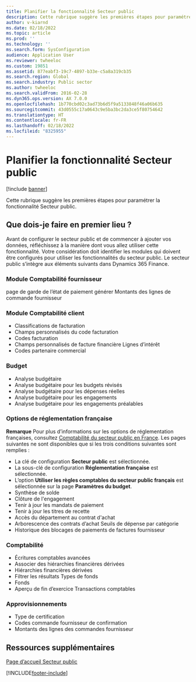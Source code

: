 ```yaml
---
title: Planifier la fonctionnalité Secteur public
description: Cette rubrique suggère les premières étapes pour paramétrer la fonctionnalité Secteur public.
author: v-kiarnd
ms.date: 02/18/2022
ms.topic: article
ms.prod: ''
ms.technology: ''
ms.search.form: SysConfiguration
audience: Application User
ms.reviewer: twheeloc
ms.custom: 19851
ms.assetid: 877eabf3-19c7-4897-b33e-c5a8a319cb35
ms.search.region: Global
ms.search.industry: Public sector
ms.author: twheeloc
ms.search.validFrom: 2016-02-28
ms.dyn365.ops.version: AX 7.0.0
ms.openlocfilehash: 1b770cbd02c3ad73b6d5f9a5133848f46a06b635
ms.sourcegitcommit: 43d0555c17a0643c9e5ba3bc2da3ce5f80754642
ms.translationtype: HT
ms.contentlocale: fr-FR
ms.lasthandoff: 02/18/2022
ms.locfileid: "8325955"
---
```

# <a name="plan-for-public-sector-functionality"></a>Planifier la fonctionnalité Secteur public

[!include [banner](../includes/banner.md)]

Cette rubrique suggère les premières étapes pour paramétrer la fonctionnalité Secteur public.

## <a name="what-should-i-do-first"></a>Que dois-je faire en premier lieu ?

Avant de configurer le secteur public et de commencer à ajouter vos données, réfléchissez à la manière dont vous allez utiliser cette fonctionnalité. Votre considération doit identifier les modules qui doivent être configurés pour utiliser les fonctionnalités du secteur public. Le secteur public s’intègre aux éléments suivants dans Dynamics 365 Finance. 

### <a name="accounts-payable"></a>Module Comptabilité fournisseur

page de garde de l’état de paiement générer Montants des lignes de commande fournisseur

### <a name="accounts-receivable"></a>Module Comptabilité client

- Classifications de facturation
- Champs personnalisés du code facturation
- Codes facturation
- Champs personnalisés de facture financière Lignes d’intérêt
- Codes partenaire commercial

### <a name="budgeting"></a>Budget

- Analyse budgétaire
- Analyse budgétaire pour les budgets révisés
- Analyse budgétaire pour les dépenses réelles
- Analyse budgétaire pour les engagements
- Analyse budgétaire pour les engagements préalables

### <a name="french-regulatory-options"></a>Options de réglementation française

**Remarque** Pour plus d’informations sur les options de réglementation françaises, consultez [Comptabilité du secteur public en France](../localizations/emea-fra-public-sector-accounting.md). Les pages suivantes ne sont disponibles que si les trois conditions suivantes sont remplies :

- La clé de configuration **Secteur public** est sélectionnée.
- La sous-clé de configuration **Réglementation française** est sélectionnée.
- L’option **Utiliser les règles comptables du secteur public français** est sélectionnée sur la page **Paramètres du budget**.
- Synthèse de solde
- Clôture de l'engagement
- Tenir à jour les mandats de paiement
- Tenir à jour les titres de recette
- Accès du département au contrat d'achat
- Arborescence des contrats d’achat Seuils de dépense par catégorie
- Historique des blocages de paiements de factures fournisseur

### <a name="general-ledger"></a>Comptabilité

- Écritures comptables avancées
- Associer des hiérarchies financières dérivées
- Hiérarchies financières dérivées
- Filtrer les résultats Types de fonds
- Fonds
- Aperçu de fin d’exercice Transactions comptables

### <a name="procurement-and-sourcing"></a>Approvisionnements

- Type de certification
- Codes commande fournisseur de confirmation
- Montants des lignes des commandes fournisseur

## <a name="additional-resources"></a>Ressources supplémentaires

[Page d’accueil Secteur public](public-sector-functionality.md)





[!INCLUDE[footer-include](../../includes/footer-banner.md)]
